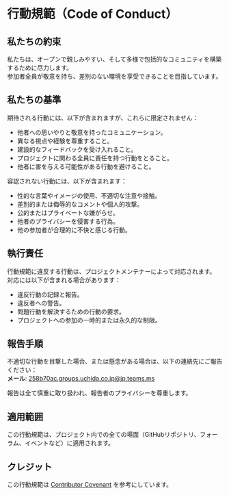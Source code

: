 # 行動規範（Code of Conduct）

## 私たちの約束

私たちは、オープンで親しみやすい、そして多様で包括的なコミュニティを構築するために尽力します。  
参加者全員が敬意を持ち、差別のない環境を享受できることを目指しています。

## 私たちの基準

期待される行動には、以下が含まれますが、これらに限定されません：

- 他者への思いやりと敬意を持ったコミュニケーション。
- 異なる視点や経験を尊重すること。
- 建設的なフィードバックを受け入れること。
- プロジェクトに関わる全員に責任を持つ行動をとること。
- 他者に害を与える可能性がある行動を避けること。

容認されない行動には、以下が含まれます：

- 性的な言葉やイメージの使用、不適切な注意や接触。
- 差別的または侮辱的なコメントや個人的攻撃。
- 公的またはプライベートな嫌がらせ。
- 他者のプライバシーを侵害する行為。
- 他の参加者が合理的に不快と感じる行動。

## 執行責任

行動規範に違反する行動は、プロジェクトメンテナーによって対応されます。  
対応には以下が含まれる場合があります：

- 違反行動の記録と報告。
- 違反者への警告。
- 問題行動を解決するための行動の要求。
- プロジェクトへの参加の一時的または永久的な制限。

## 報告手順

不適切な行動を目撃した場合、または懸念がある場合は、以下の連絡先にご報告ください：  
**メール**: [258b70ac.groups.uchida.co.jp@jp.teams.ms](mailto:258b70ac.groups.uchida.co.jp@jp.teams.ms)

報告は全て慎重に取り扱われ、報告者のプライバシーを尊重します。

## 適用範囲

この行動規範は、プロジェクト内での全ての場面（GitHubリポジトリ、フォーラム、イベントなど）に適用されます。

## クレジット

この行動規範は [Contributor Covenant](https://www.contributor-covenant.org/) を参考にしています。
